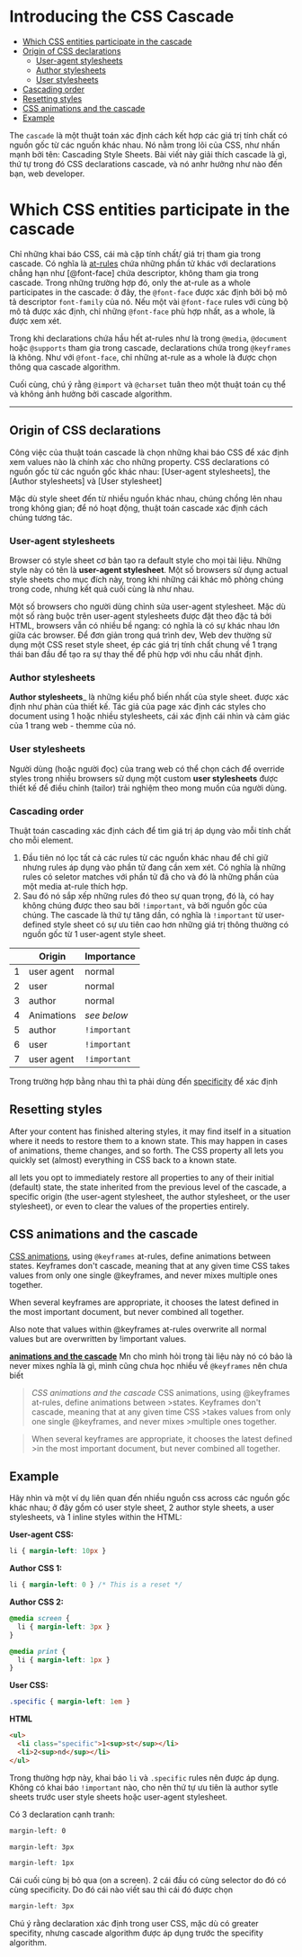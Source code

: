 # Introducing the CSS Cascade

- [Which CSS entities participate in the cascade](#which-css-entities-participate-in-the-cascade)
- [Origin of CSS declarations](#origin-of-css-declarations)
  - [User-agent stylesheets](#user-agent-stylesheets)
  - [Author stylesheets](#author-stylesheets)
  - [User stylesheets](#user-stylesheets)
- [Cascading order](#cascading-order)
- [Resetting styles](#resetting-styles)
- [CSS animations and the cascade](#CSS-animations-and-the-cascade)
- [Example](#example)

The `cascade` là một thuật toán xác định cách kết hợp các giá trị tính chất có nguồn gốc từ các nguồn khác nhau. Nó nằm trong lõi của CSS, như nhấn mạnh bởi tên: Cascading Style Sheets. Bài viết này giải thích cascade là gì, thứ tự trong đó CSS declarations cascade, và nó anhr hưởng như nào đến bạn, web developer.
# Which CSS entities participate in the cascade

Chỉ những khai báo CSS, cái mà cặp tính chất/ giá trị tham gia trong cascade. Có nghĩa là [at-rules](https://developer.mozilla.org/en-US/docs/Web/CSS/At-rule) chứa những phần tử khác với declarations chẳng hạn như [@font-face] chứa descriptor, không tham gia trong cascade. Trong những trường hợp đó,  only the at-rule as a whole participates in the cascade: ở đây, the `@font-face` được xác định bởi bộ mô tả descriptor `font-family` của nó. Nếu một vài `@font-face` rules với cùng bộ mô tả được xác định, chỉ những `@font-face` phù hợp nhất, as a whole, là được xem xét.

Trong khi declarations chứa hầu hết at-rules như là trong `@media`, `@document` hoặc `@supports` tham gia trong cascade, declarations chứa trong `@keyframes` là không. Như với `@font-face`, chỉ những at-rule as a whole là được chọn thông qua cascade algorithm.

Cuối cùng, chú ý rằng `@import` và `@charset` tuân theo một thuật toán cụ thể và không ảnh hưởng bởi cascade algorithm.
___
## Origin of CSS declarations 

Công việc của thuật toán cascade là chọn những khai báo CSS để xác định xem values nào là chính xác cho những property. CSS declarations có nguồn gốc từ các nguồn gốc khác nhau: [User-agent stylesheets], the [Author stylesheets] và [User stylesheet]

Mặc dù style sheet đến từ nhiều nguồn khác nhau, chúng chồng lên nhau trong không gian; để nó hoạt động, thuật toán cascade xác định cách chúng tương tác.

### User-agent stylesheets

Browser có style sheet cơ bản tạo ra default style cho mọi tài liệu. Những style này có tên là __user-agent stylesheet__. Một số browsers sử dụng actual style sheets cho mục đích này, trong khi những cái khác mô phỏng chúng trong code, nhưng kết quả cuối cùng là như nhau.

Một số browsers cho người dùng chỉnh sửa user-agent stylesheet. Mặc dù một số ràng buộc trên user-agent stylesheets được đặt theo đặc tả bởi HTML, browsers vẫn có nhiều bề ngang: có nghĩa là có sự khác nhau lớn giữa các browser. Để đơn giản trong quá trình dev, Web dev thường sử dụng một CSS reset style sheet, ép các giá trị tính chất chung về 1 trạng thái ban đầu để tạo ra sự thay thế để phù hợp với nhu cầu nhất định.

### Author stylesheets

__Author stylesheets___ là những kiểu phổ biến nhất của style sheet. được xác định như phàn của thiết kế. Tác giả của page xác định các styles cho document using 1 hoặc nhiều stylesheets, cái xác định cái nhìn và cảm giác của 1 trang web - themme của nó.

### User stylesheets

Người dùng (hoặc người đọc) của trang web có thể chọn cách để override styles trong nhiều browsers sử dụng một custom __user stylesheets__ được thiết kế để điều chỉnh (tailor) trải nghiệm theo mong muốn của người dùng.

### Cascading order

Thuật toán cascading xác định cách để tìm giá trị áp dụng vào mỗi tính chất cho mỗi element.
1. Đầu tiên nó lọc tất cả các rules từ các nguồn khác nhau để chỉ giữ nhưng rules áp dụng vào phần tử đang cần xem xét. Có nghĩa là những rules có seletor matches với phần tử đã cho và đó là những phần của một media at-rule thích hợp.
2. Sau đó nó sắp xếp những rules đó theo sự quan trọng, đó là, có hay không chúng được theo sau bởi `!important`, và bởi nguồn gốc của chúng. The cascade là thứ tự tăng dần, có nghĩa là `!important` từ user-defined style sheet có sự ưu tiên cao hơn những giá trị thông thường có nguồn gốc từ 1 user-agent style sheet.

|     | Origin                             |Importance                     |
|-----|------------|------------|
|1    |  user agent          |   normal         |
|2    |     	user       |       normal     |
|3    |       author     |      normal      |
|4    |     Animations       |         *see below*   |
|5    |       author     | `!important`   |
|6    |    user        |`!important`|
|7    |     user agent	       |`!important`|

Trong trường hợp bằng nhau thì ta phải dùng đến [specificity](https://developer.mozilla.org/en-US/docs/Web/CSS/Specificity) để xác định

## Resetting styles
After your content has finished altering styles, it may find itself in a situation where it needs to restore them to a known state. This may happen in cases of animations, theme changes, and so forth. The CSS property all lets you quickly set (almost) everything in CSS back to a known state.

all lets you opt to immediately restore all properties to any of their initial (default) state, the state inherited from the previous level of the cascade, a specific origin (the user-agent stylesheet, the author stylesheet, or the user stylesheet), or even to clear the values of the properties entirely.

## CSS animations and the cascade

[CSS animations](https://developer.mozilla.org/en-US/docs/CSS/Using_CSS_animations), using `@keyframes` at-rules, define animations between states. Keyframes don't cascade, meaning that at any given time CSS takes values from only one single @keyframes, and never mixes multiple ones together.

When several keyframes are appropriate, it chooses the latest defined in the most important document, but never combined all together.

Also note that values within @keyframes at-rules overwrite all normal values but are overwritten by !important values.

[__animations and the cascade__](https://developer.mozilla.org/en-US/docs/Web/CSS/Cascade#CSS_animations_and_the_cascade)
Mn cho mình hỏi trong tài liệu này nó có bảo là never mixes nghĩa là gì, mình cũng chưa học nhiều về `@keyframes` nên chưa biết
>*CSS animations and the cascade*
>CSS animations, using @keyframes at-rules, define animations between >states. Keyframes don't cascade, meaning that at any given time CSS >takes values from only one single @keyframes, and never mixes >multiple ones together.

>When several keyframes are appropriate, it chooses the latest defined >in the most important document, but never combined all together.




## Example

Hãy nhìn và một ví dụ liên quan đến nhiều nguồn css across các nguồn gốc khác nhau; ở đây gồm có user style sheet, 2 author style sheets, a user stylesheets, và 1 inline styles within the HTML:

__User-agent CSS:__
```CSS
li { margin-left: 10px }
```
__Author CSS 1:__
```CSS
li { margin-left: 0 } /* This is a reset */

```
__Author CSS 2:__
```CSS
@media screen {
  li { margin-left: 3px }
}

@media print {
  li { margin-left: 1px }
}
```
__User CSS:__

```CSS
.specific { margin-left: 1em }

```
__HTML__

```HTML
<ul>
  <li class="specific">1<sup>st</sup></li>
  <li>2<sup>nd</sup></li>
</ul>
```
Trong thường hợp này, khai báo `li` và `.specific` rules nên được áp dụng. Không có khai báo `!important` nào, cho nên thứ tự ưu tiên là author sytle sheets trước user style sheets hoặc user-agent stylesheet.

Có 3 declaration cạnh tranh:

```CSS
margin-left: 0
```

```CSS
margin-left: 3px
```

```CSS
margin-left: 1px
```
Cái cuối cùng bị bỏ qua (on a screen). 2 cái đầu có cùng selector do đó có cùng specificity. Do đó cái nào viết sau thì cái đó được chọn

```CSS
margin-left: 3px
```
Chú ý rằng declaration xác định trong user CSS, mặc dù có greater specifity, nhưng cascade algorithm được áp dụng trước the specifity algorithm.





















































































































